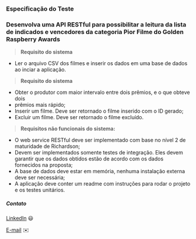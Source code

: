 ### Especificação do Teste

### Desenvolva uma API RESTful para possibilitar a leitura da lista de indicados e vencedores da categoria Pior Filme do Golden Raspberry Awards

> **Requisito do sistema**

- Ler o arquivo CSV dos filmes e inserir os dados em uma base de dados ao inciar a
aplicação.

> **Requisito do sistema**
 - Obter o produtor com maior intervalo entre dois prêmios, e o que obteve dois
 - prêmios mais rápido;
 - Inserir um filme. Deve ser retornado o filme inserido com o ID gerado;
 - Excluir um filme. Deve ser retornado o filme excluído.

> **Requisitos não funcionais do sistema:**
- O web service RESTful deve ser implementado com base no nível 2 de maturidade
de Richardson;
- Devem ser implementados somente testes de integração. Eles devem garantir que
os dados obtidos estão de acordo com os dados fornecidos na proposta;
- A base de dados deve estar em memória, nenhuma instalação externa deve ser
necessária;
- A aplicação deve conter um readme com instruções para rodar o projeto e os testes
unitários.


##### Contato

 [LinkedIn](https://www.linkedin.com/in/kleber-damasco-80b55728/) 😃
 
 [E-mail](mailto:kleberdamasco@hotmail.com) :envelope:
